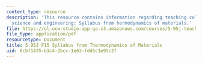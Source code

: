 ```yaml
---
content_type: resource
description: 'This resource contains information regarding teaching college-level
  science and engineering: Syllabus from hermodynamics of materials.'
file: https://ol-ocw-studio-app-qa.s3.amazonaws.com/courses/5-95j-teaching-college-level-science-and-engineering-fall-2015/6cbf1435b1c42bcc1e63fdd5c1e95c2f_MIT5_95JF15_thermo_syllabus3.pdf
file_type: application/pdf
resourcetype: Document
title: 5.95J F15 Syllabus from Thermodynamics of Materials
uid: 6cbf1435-b1c4-2bcc-1e63-fdd5c1e95c2f
---
```

